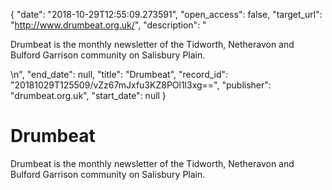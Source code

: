 {
  "date": "2018-10-29T12:55:09.273591", 
  "open_access": false, 
  "target_url": "http://www.drumbeat.org.uk/", 
  "description": "<p>Drumbeat is the monthly newsletter of the Tidworth, Netheravon and Bulford Garrison community on Salisbury Plain.</p>\n", 
  "end_date": null, 
  "title": "Drumbeat", 
  "record_id": "20181029T125509/vZz67mJxfu3KZ8POl1l3xg==", 
  "publisher": "drumbeat.org.uk", 
  "start_date": null
}

# Drumbeat

<p>Drumbeat is the monthly newsletter of the Tidworth, Netheravon and Bulford Garrison community on Salisbury Plain.</p>
